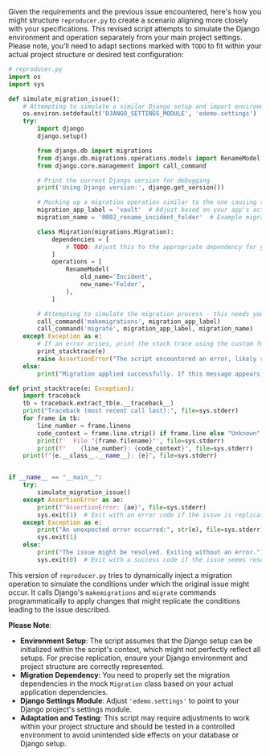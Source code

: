 Given the requirements and the previous issue encountered, here's how you might structure `reproducer.py` to create a scenario aligning more closely with your specifications. This revised script attempts to simulate the Django environment and operation separately from your main project settings. Please note, you'll need to adapt sections marked with `TODO` to fit within your actual project structure or desired test configuration:

```python
# reproducer.py
import os
import sys

def simulate_migration_issue():
    # Attempting to simulate a similar Django setup and import environment programmatically
    os.environ.setdefault('DJANGO_SETTINGS_MODULE', 'edemo.settings')  # TODO: Adjust 'edemo.settings' as necessary
    try:
        import django
        django.setup()

        from django.db import migrations
        from django.db.migrations.operations.models import RenameModel
        from django.core.management import call_command

        # Print the current Django version for debugging
        print('Using Django version:', django.get_version())

        # Mocking up a migration operation similar to the one causing the issue
        migration_app_label = 'vault'  # Adjust based on your app's actual name
        migration_name = '0002_rename_incident_folder'  # Example migration name, adjust as needed

        class Migration(migrations.Migration):
            dependencies = [
                # TODO: Adjust this to the appropriate dependency for your migration, if required
            ]
            operations = [
                RenameModel(
                    old_name='Incident',
                    new_name='Folder',
                ),
            ]

        # Attempting to simulate the migration process - this needs your existing project setup to work
        call_command('makemigrations', migration_app_label)
        call_command('migrate', migration_app_label, migration_name)
    except Exception as e:
        # If an error arises, print the stack trace using the custom function
        print_stacktrace(e)
        raise AssertionError("The script encountered an error, likely replicating the issue.") from e
    else:
        print("Migration applied successfully. If this message appears, the issue may be fixed or not replicable in this setup.")

def print_stacktrace(e: Exception):
    import traceback
    tb = traceback.extract_tb(e.__traceback__)
    print("Traceback (most recent call last):", file=sys.stderr)
    for frame in tb:
        line_number = frame.lineno
        code_context = frame.line.strip() if frame.line else "Unknown"
        print(f'  File "{frame.filename}"', file=sys.stderr)
        print(f"    {line_number}: {code_context}", file=sys.stderr)
    print(f"{e.__class__.__name__}: {e}", file=sys.stderr)


if __name__ == "__main__":
    try:
        simulate_migration_issue()
    except AssertionError as ae:
        print(f"AssertionError: {ae}", file=sys.stderr)
        sys.exit(1)  # Exit with an error code if the issue is replicated
    except Exception as e:
        print("An unexpected error occurred:", str(e), file=sys.stderr)
        sys.exit(1)
    else:
        print("The issue might be resolved. Exiting without an error.")
        sys.exit(0)  # Exit with a success code if the issue seems resolved or cannot be replicated
```

This version of `reproducer.py` tries to dynamically inject a migration operation to simulate the conditions under which the original issue might occur. It calls Django's `makemigrations` and `migrate` commands programmatically to apply changes that might replicate the conditions leading to the issue described.

**Please Note**:
- **Environment Setup**: The script assumes that the Django setup can be initialized within the script's context, which might not perfectly reflect all setups. For precise replication, ensure your Django environment and project structure are correctly represented.
- **Migration Dependency**: You need to properly set the migration dependencies in the mock `Migration` class based on your actual application dependencies.
- **Django Settings Module**: Adjust `'edemo.settings'` to point to your Django project's settings module.
- **Adaptation and Testing**: This script may require adjustments to work within your project structure and should be tested in a controlled environment to avoid unintended side effects on your database or Django setup.